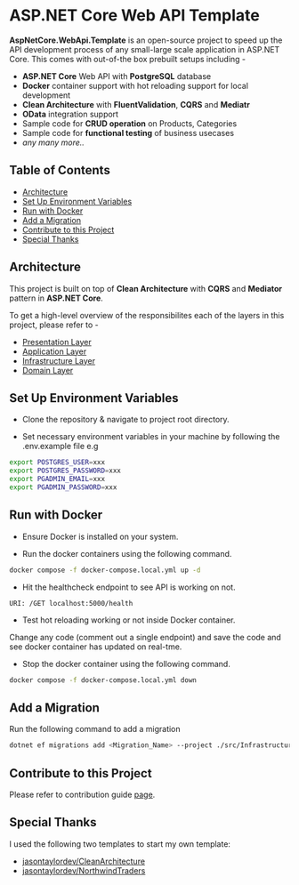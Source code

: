 # ASP.NET Core Web API Template

**AspNetCore.WebApi.Template** is an open-source project to speed up the API development process of any small-large scale application in ASP.NET Core. This comes with out-of-the box prebuilt setups including -

- **ASP.NET Core** Web API with **PostgreSQL** database
- **Docker** container support with hot reloading support for local development
- **Clean Architecture** with **FluentValidation**, **CQRS** and **Mediatr**
- **OData** integration support
- Sample code for **CRUD operation** on Products, Categories
- Sample code for **functional testing** of business usecases
- <i>any many more..</i>

## Table of Contents

- [Architecture](#architecture)
- [Set Up Environment Variables](#set-up-environment-variables)
- [Run with Docker](#run-with-docker)
- [Add a Migration](#add-a-migration)
- [Contribute to this Project](#contribute-to-this-project)
- [Special Thanks](#special-thanks)

## Architecture

This project is built on top of **Clean Architecture** with **CQRS** and **Mediator** pattern in **ASP.NET Core**.

To get a high-level overview of the responsibilites each of the layers in this project, please refer to -

- [Presentation Layer](src/Web/README.md)
- [Application Layer](src/Application/README.md)
- [Infrastructure Layer](src/Infrastructure/README.md)
- [Domain Layer](src/Domain/README.md)

## Set Up Environment Variables

- Clone the repository & navigate to project root directory.

- Set necessary environment variables in your machine by following the .env.example file e.g

```bash
export POSTGRES_USER=xxx
export POSTGRES_PASSWORD=xxx
export PGADMIN_EMAIL=xxx
export PGADMIN_PASSWORD=xxx
```

## Run with Docker

- Ensure Docker is installed on your system.

- Run the docker containers using the following command.

```bash
docker compose -f docker-compose.local.yml up -d
```

- Hit the healthcheck endpoint to see API is working on not.

```
URI: /GET localhost:5000/health
```

- Test hot reloading working or not inside Docker container.

Change any code (comment out a single endpoint) and save the code and see docker container has updated on real-tme.

- Stop the docker container using the following command.

```bash
docker compose -f docker-compose.local.yml down
```

## Add a Migration

Run the following command to add a migration

```bash
dotnet ef migrations add <Migration_Name> --project ./src/Infrastructure --startup-project ./src/Web --output-dir ./Data/Migrations
```

## Contribute to this Project

Please refer to contribution guide [page](./CONTRIBUTING.md).

## Special Thanks

I used the following two templates to start my own template:

- [jasontaylordev/CleanArchitecture](https://github.com/jasontaylordev/CleanArchitecture)
- [jasontaylordev/NorthwindTraders](https://github.com/jasontaylordev/NorthwindTraders)
